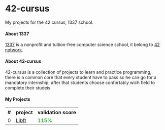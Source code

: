# 42-cursus
My projects for the 42 cursus, 1337 school.

<h4>About 1337</h4>
<p>
  <a target="_blank" href="https://1337.ma/">1337</a> is a nonprofit and tuition-free computer science school, it belong to <a href="https://42.fr/le-reseau-mondial/">42 network</a>.
</p>

<h4>About 42-cursus</h4>
<p>
  42-cursus is a collection of projects to learn and practice programming, there is a common core that every student have to pass so he can go for a mandatory internship, after that students choose confortably wich field to complete their studeis.
</p>

<h4>My Projects</h4>
<table>
    <th>#</th>
    <th>project</th>
    <th>validation score</th>
  <tr>
    <td>0</td>
    <td><a href="https://github.com/Labrahmi/Libft">Libft</a></td>
    <td style="color: green;">115%</td>
  </tr>
</table>
